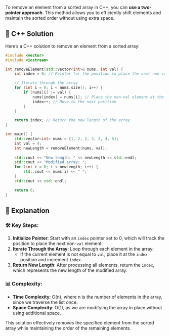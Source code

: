 To remove an element from a sorted array in C++, you can **use a two-pointer approach**. 
This method allows you to efficiently shift elements and maintain the sorted order without using extra space.

## 📝 C++ Solution

Here’s a C++ solution to remove an element from a sorted array:

```cpp
#include <vector>
#include <iostream>

int removeElement(std::vector<int>& nums, int val) {
    int index = 0; // Pointer for the position to place the next non-val element

    // Iterate through the array
    for (int i = 0; i < nums.size(); i++) {
        if (nums[i] != val) {
            nums[index] = nums[i]; // Place the non-val element at the current index
            index++; // Move to the next position
        }
    }

    return index; // Return the new length of the array
}

int main() {
    std::vector<int> nums = {1, 2, 2, 3, 4, 4, 5};
    int val = 4;
    int newLength = removeElement(nums, val);
    
    std::cout << "New length: " << newLength << std::endl;
    std::cout << "Modified array: ";
    for (int i = 0; i < newLength; i++) {
        std::cout << nums[i] << " ";
    }
    std::cout << std::endl;

    return 0;
}
```

## 🚀 Explanation

### 🛠️ Key Steps:
1. **Initialize Pointer**: Start with an `index` pointer set to 0, which will track the position to place the next non-`val` element.
2. **Iterate Through the Array**: Loop through each element in the array:
   - If the current element is not equal to `val`, place it at the `index` position and increment `index`.
3. **Return New Length**: After processing all elements, return the `index`, which represents the new length of the modified array.

### 📊 Complexity:
- **Time Complexity**: O(n), where n is the number of elements in the array, since we traverse the list once.
- **Space Complexity**: O(1), as we are modifying the array in place without using additional space.

This solution effectively removes the specified element from the sorted array while maintaining the order of the remaining elements.